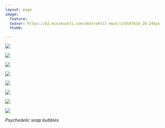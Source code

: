 ```yaml
---
layout: page
image:
  feature:
  teaser: https://b2.minimuutti.com/abstraktit-muut/1/DS47614_20-245px.jpg
  thumb:

---
```


![](https://b2.minimuutti.com/abstraktit-muut/1/DS47614_2-800px.jpg)

![](https://b2.minimuutti.com/abstraktit-muut/1/DS47614_8-800px.jpg)

![](https://b2.minimuutti.com/abstraktit-muut/1/DS47614_5-800px.jpg)

![](https://b2.minimuutti.com/abstraktit-muut/1/DS47614_12-800px.jpg)

![](https://b2.minimuutti.com/abstraktit-muut/1/DS47614_13-800px.jpg)

![](https://b2.minimuutti.com/abstraktit-muut/1/DS47614_18-800px.jpg)

![](https://b2.minimuutti.com/abstraktit-muut/1/DS47614_19-800px.jpg)

![](https://b2.minimuutti.com/abstraktit-muut/1/DS47614_21-800px.jpg)

*Psychedelic soap bubbles*
